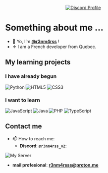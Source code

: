 <p align="center">
  <a href="https://discord.com/users/1331242382167117994">
    <img src="[api.lanyard.rest/v1/users/1331242382167117994](https://visualizer.eggsy.xyz/1331242382167117994)" alt="Discord Profile"/>
  </a>
</p>

# Something about me ...
- 👋 Yo, I’m **[@r3nm4rss](https://github.com/r3nm4rs-dev)** !
- ⚜️ I am a French developer from Quebec.

## My learning projects

### I have already begun
![Python](https://img.shields.io/badge/python-3670A0?style=for-the-badge&logo=python&logoColor=ffdd54)
![HTML5](https://img.shields.io/badge/html5-%23E34F26.svg?style=for-the-badge&logo=html5&logoColor=white)
![CSS3](https://img.shields.io/badge/css3-%231572B6.svg?style=for-the-badge&logo=css3&logoColor=white)

### I want to learn
![JavaScript](https://img.shields.io/badge/javascript-%23323330.svg?style=for-the-badge&logo=javascript&logoColor=%23F7DF1E)
![Java](https://img.shields.io/badge/java-%23ED8B00.svg?style=for-the-badge&logo=java&logoColor=white")
![PHP](https://img.shields.io/badge/php-%23777BB4.svg?style=for-the-badge&logo=php&logoColor=white)
![TypeScript](https://img.shields.io/badge/typescript-%23007ACC.svg?style=for-the-badge&logo=typescript&logoColor=white)

## Contact me
- 📫 How to reach me:
  - **Discord**: **``@r3nm4rss_v2``**:
  
![My Server](https://discord.com/api/guilds/1331719659816353834/widget.png?style=banner2)


  - **mail profesional**: **r3nm4rsss@proton.me**
